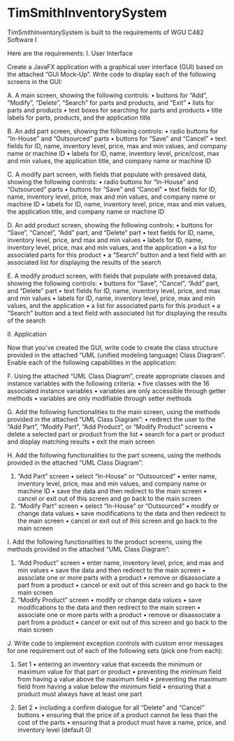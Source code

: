 # TimSmithInventorySystem
TimSmithInventorySystem is built to the requirements of WGU C482 Software I

Here are the requirements:
I. User Interface


 Create a JavaFX application with a graphical user interface (GUI) based on the attached “GUI Mock-Up”. Write code to display each  of the following screens in the GUI: 



A.  A main screen, showing the following controls:
  •  buttons for “Add”, “Modify”, “Delete”, “Search” for parts and products, and “Exit”
  •  lists for parts and products
  •  text boxes for searching for parts and products
  •  title labels for parts, products, and the application title 

B.  An add part screen, showing the following controls:
  •  radio buttons for “In-House” and “Outsourced” parts
  •  buttons for “Save” and “Cancel”
  •  text fields for ID, name, inventory level, price, max and min values, and company name or machine ID
  •  labels for ID, name, inventory level, price/cost, max and min values, the application title, and company name or machine ID

C.  A modify part screen, with fields that populate with presaved data, showing the following controls:
  •  radio buttons for “In-House” and “Outsourced” parts
  •  buttons for “Save” and “Cancel”
  •  text fields for ID, name, inventory level, price, max and min values, and company name or machine ID
  •  labels for ID, name, inventory level, price, max and min values, the application title, and company name or machine ID

D. An add product screen, showing the following controls:
  •  buttons for “Save”, “Cancel”, “Add” part, and “Delete” part
  •  text fields for ID, name, inventory level, price, and max and min values
  •  labels for ID, name, inventory level, price, max and min values, and the application
  •  a list for associated parts for this product
  •  a “Search” button and a text field with an associated list for displaying the results of the search

E.  A modify product screen, with fields that populate with presaved data, showing the following controls:
  •  buttons for “Save”, “Cancel”, “Add” part, and “Delete” part
  •  text fields for ID, name, inventory level, price, and max and min values
  •  labels for ID, name, inventory level, price, max and min values, and the application
  •  a list for associated parts for this product
  •  a “Search” button and a text field with associated list for displaying the results of the search

II. Application

Now that you’ve created the GUI, write code to create the class structure provided in the attached “UML (unified modeling language) Class Diagram”. Enable each  of the following capabilities in the application:

F.  Using the attached “UML Class Diagram”, create appropriate classes and instance variables with the following criteria:
  •  five classes with the 16 associated instance variables
  •  variables are only accessible through getter methods
  •  variables are only modifiable through setter methods

G.  Add the following functionalities to the main screen, using the methods provided in the attached “UML Class Diagram”:
  •  redirect the user to the “Add Part”, “Modify Part”, “Add Product”, or “Modify Product” screens
  •  delete a selected part or product from the list
  •  search for a part or product and display matching results
  •  exit the main screen

H.  Add the following functionalities to the part screens, using the methods provided in the attached “UML Class Diagram”:
  1.  “Add Part” screen
    •  select “In-House” or “Outsourced”
    •  enter name, inventory level, price, max and min values, and company name or machine ID
    •  save the data and then redirect to the main screen
    •  cancel or exit out of this screen and go back to the main screen
  2.  “Modify Part” screen
    •  select “In-House” or “Outsourced”
    •  modify or change data values
    •  save modifications to the data and then redirect to the main screen
    •  cancel or exit out of this screen and go back to the main screen

I.  Add the following functionalities to the product screens, using the methods provided in the attached “UML Class Diagram”:
  1.  “Add Product” screen
    •  enter name, inventory level, price, and max and min values
    •  save the data and then redirect to the main screen
    •  associate one or more parts with a product
    •  remove or disassociate a part from a product
    •  cancel or exit out of this screen and go back to the main screen
  2.  “Modify Product” screen
    •  modify or change data values
    •  save modifications to the data and then redirect to the main screen
    •  associate one or more parts with a product
    •  remove or disassociate a part from a product
    •  cancel or exit out of this screen and go back to the main screen

J.  Write code to implement exception controls with custom error messages for one requirement out of each of the following sets (pick one from each):
  1.  Set 1
    •  entering an inventory value that exceeds the minimum or maximum value for that part or product
    •  preventing the minimum field from having a value above the maximum field
    •  preventing the maximum field from having a value below the minimum field
    •  ensuring that a product must always have at least one part

  2.  Set 2
    •  including a confirm dialogue for all “Delete” and “Cancel” buttons
    •  ensuring that the price of a product cannot be less than the cost of the parts
    •  ensuring that a product must have a name, price, and inventory level (default 0)
